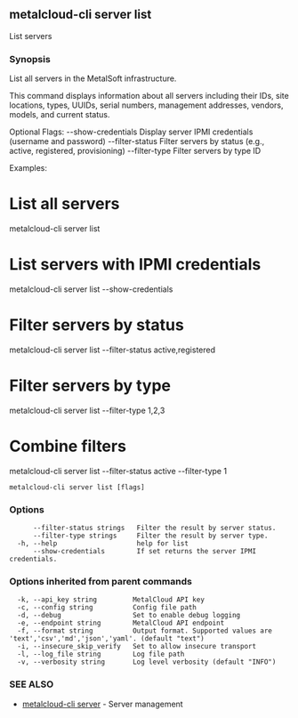 ## metalcloud-cli server list

List servers

### Synopsis

List all servers in the MetalSoft infrastructure.

This command displays information about all servers including their IDs, site locations, 
types, UUIDs, serial numbers, management addresses, vendors, models, and current status.

Optional Flags:
  --show-credentials     Display server IPMI credentials (username and password)
  --filter-status        Filter servers by status (e.g., active, registered, provisioning)
  --filter-type          Filter servers by type ID

Examples:
  # List all servers
  metalcloud-cli server list

  # List servers with IPMI credentials
  metalcloud-cli server list --show-credentials

  # Filter servers by status
  metalcloud-cli server list --filter-status active,registered

  # Filter servers by type
  metalcloud-cli server list --filter-type 1,2,3

  # Combine filters
  metalcloud-cli server list --filter-status active --filter-type 1


```
metalcloud-cli server list [flags]
```

### Options

```
      --filter-status strings   Filter the result by server status.
      --filter-type strings     Filter the result by server type.
  -h, --help                    help for list
      --show-credentials        If set returns the server IPMI credentials.
```

### Options inherited from parent commands

```
  -k, --api_key string         MetalCloud API key
  -c, --config string          Config file path
  -d, --debug                  Set to enable debug logging
  -e, --endpoint string        MetalCloud API endpoint
  -f, --format string          Output format. Supported values are 'text','csv','md','json','yaml'. (default "text")
  -i, --insecure_skip_verify   Set to allow insecure transport
  -l, --log_file string        Log file path
  -v, --verbosity string       Log level verbosity (default "INFO")
```

### SEE ALSO

* [metalcloud-cli server](metalcloud-cli_server.md)	 - Server management

